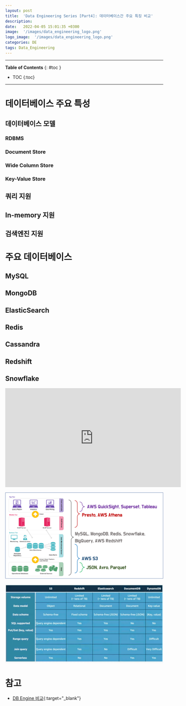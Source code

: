 ```yaml
---
layout: post
title:  'Data Engineering Series [Part4]: 데이터베이스간 주요 특징 비교'
description: 
date:   2022-04-05 15:01:35 +0300
image:  '/images/data_engineering_logo.png'
logo_image:  '/images/data_engineering_logo.png'
categories: DE
tags: Data_Engineering
---
```

---

**Table of Contents**
{: #toc }
*  TOC
{:toc}

---

# 데이터베이스 주요 특성

## 데이터베이스 모델

### RDBMS

### Document Store

### Wide Column Store

### Key-Value Store

## 쿼리 지원

## In-memory 지원

## 검색엔진 지원

# 주요 데이터베이스

## MySQL

## MongoDB

## ElasticSearch

## Redis

## Cassandra

## Redshift

## Snowflake

<iframe width="560" height="315" src="https://www.youtube.com/embed/FX5iWHFn1v0" title="YouTube video player" frameborder="0" allow="accelerometer; autoplay; clipboard-write; encrypted-media; gyroscope; picture-in-picture" allowfullscreen></iframe>  

![](/images/data_engineering_5.png)

![](/images/data_engineering_6.png)

# 참고

- [DB Engine 비교](https://db-engines.com/en/systems){:target="_blank"}